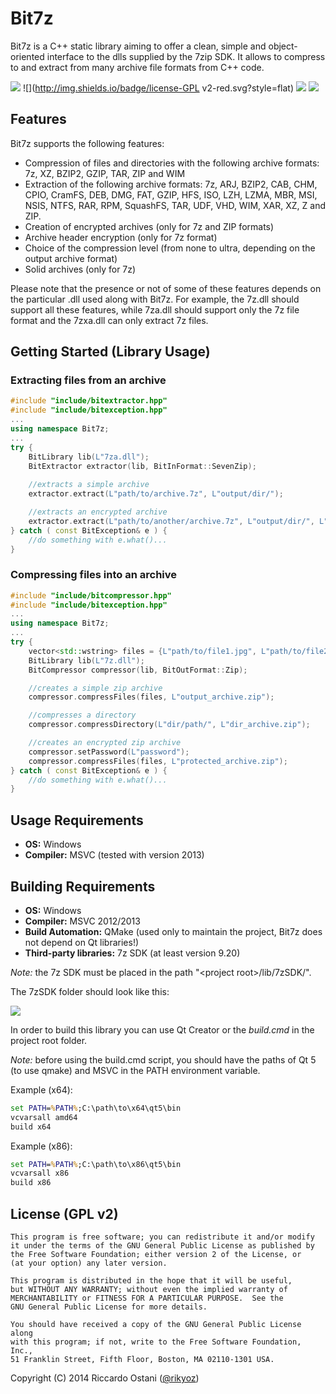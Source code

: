 Bit7z
=====

Bit7z is a C++ static library aiming to offer a clean, simple and object-oriented interface to the dlls supplied by the 7zip SDK. It allows to compress to and extract from many archive file formats from C++ code.

![](http://img.shields.io/badge/version-v1.0--beta1-blue.svg?style=flat) ![](http://img.shields.io/badge/license-GPL v2-red.svg?style=flat) ![](http://img.shields.io/badge/platform-windows-brightgreen.svg?style=flat) ![](http://img.shields.io/badge/compiler-MSVC-lightgrey.svg?style=flat)

## Features ##
Bit7z supports the following features:

+ Compression of files and directories with the following archive formats: 7z, XZ, BZIP2, GZIP, TAR, ZIP and WIM
+ Extraction of the following archive formats: 7z, ARJ, BZIP2, CAB, CHM, CPIO, CramFS, DEB, DMG, FAT, GZIP, HFS, ISO, LZH, LZMA, MBR, MSI, NSIS, NTFS, RAR, RPM, SquashFS, TAR, UDF, VHD, WIM, XAR, XZ, Z and ZIP.
+ Creation of encrypted archives (only for 7z and ZIP formats)
+ Archive header encryption (only for 7z format)
+ Choice of the compression level (from none to ultra, depending on the output archive format)
+ Solid archives (only for 7z)

Please note that the presence or not of some of these features depends on the particular .dll used along with Bit7z. For example, the 7z.dll should support all these features, while 7za.dll should support only the 7z file format and the 7zxa.dll can only extract 7z files.

## Getting Started (Library Usage) ##

### Extracting files from an archive ###
```cpp
#include "include/bitextractor.hpp"
#include "include/bitexception.hpp"
...
using namespace Bit7z;
...
try {
	BitLibrary lib(L"7za.dll");
	BitExtractor extractor(lib, BitInFormat::SevenZip);
	
	//extracts a simple archive
	extractor.extract(L"path/to/archive.7z", L"output/dir/");

	//extracts an encrypted archive
	extractor.extract(L"path/to/another/archive.7z", L"output/dir/", L"password");
} catch ( const BitException& e ) {
	//do something with e.what()...
}
```

### Compressing files into an archive ###
```cpp
#include "include/bitcompressor.hpp"
#include "include/bitexception.hpp"
...
using namespace Bit7z;
...
try {
	vector<std::wstring> files = {L"path/to/file1.jpg", L"path/to/file2.pdf"};
	BitLibrary lib(L"7z.dll");
	BitCompressor compressor(lib, BitOutFormat::Zip);

	//creates a simple zip archive
	compressor.compressFiles(files, L"output_archive.zip");

	//compresses a directory
	compressor.compressDirectory(L"dir/path/", L"dir_archive.zip");

	//creates an encrypted zip archive
	compressor.setPassword(L"password");
	compressor.compressFiles(files, L"protected_archive.zip");
} catch ( const BitException& e ) {
	//do something with e.what()... 
}
```

## Usage Requirements ##
+ **OS:** Windows
+ **Compiler:** MSVC (tested with version 2013)

## Building Requirements ##
+ **OS:** Windows
+ **Compiler:** MSVC 2012/2013
+ **Build Automation:** QMake (used only to maintain the project, Bit7z does not depend on Qt libraries!)
+ **Third-party libraries:** 7z SDK (at least version 9.20)

*Note:* the 7z SDK must be placed in the path "&lt;project root&gt;/lib/7zSDK/".

The 7zSDK folder should look like this:

![](http://i.imgur.com/pgS7UHl.png)

In order to build this library you can use Qt Creator or the *build.cmd* in the project root folder.

*Note:* before using the build.cmd script, you should have the paths of Qt 5 (to use qmake) and MSVC in the PATH environment variable.

Example (x64):

```bat
set PATH=%PATH%;C:\path\to\x64\qt5\bin
vcvarsall amd64
build x64
```

Example (x86):

```bat
set PATH=%PATH%;C:\path\to\x86\qt5\bin
vcvarsall x86
build x86
```

## License (GPL v2) ##
    This program is free software; you can redistribute it and/or modify
    it under the terms of the GNU General Public License as published by
    the Free Software Foundation; either version 2 of the License, or
    (at your option) any later version.

    This program is distributed in the hope that it will be useful,
    but WITHOUT ANY WARRANTY; without even the implied warranty of
    MERCHANTABILITY or FITNESS FOR A PARTICULAR PURPOSE.  See the
    GNU General Public License for more details.

    You should have received a copy of the GNU General Public License along
    with this program; if not, write to the Free Software Foundation, Inc.,
    51 Franklin Street, Fifth Floor, Boston, MA 02110-1301 USA.

Copyright (C) 2014 Riccardo Ostani ([@rikyoz](https://github.com/rikyoz))